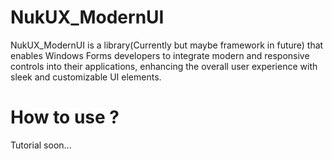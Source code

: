 # NukUX_ModernUI
 NukUX_ModernUI is a library(Currently but maybe framework in future) that enables Windows Forms developers to integrate modern and responsive controls into their applications, enhancing the overall user experience with sleek and customizable UI elements.

 # How to use ?
 Tutorial soon...
